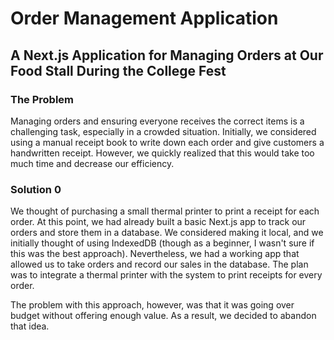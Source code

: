 # Order Management Application  
## A Next.js Application for Managing Orders at Our Food Stall During the College Fest  

### The Problem  
Managing orders and ensuring everyone receives the correct items is a challenging task, especially in a crowded situation. Initially, we considered using a manual receipt book to write down each order and give customers a handwritten receipt. However, we quickly realized that this would take too much time and decrease our efficiency.

### Solution 0  
We thought of purchasing a small thermal printer to print a receipt for each order. At this point, we had already built a basic Next.js app to track our orders and store them in a database. We considered making it local, and we initially thought of using IndexedDB (though as a beginner, I wasn't sure if this was the best approach). Nevertheless, we had a working app that allowed us to take orders and record our sales in the database. The plan was to integrate a thermal printer with the system to print receipts for every order.  

The problem with this approach, however, was that it was going over budget without offering enough value. As a result, we decided to abandon that idea.
